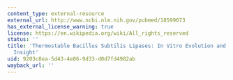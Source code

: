 ```yaml
---
content_type: external-resource
external_url: http://www.ncbi.nlm.nih.gov/pubmed/18599073
has_external_license_warning: true
license: https://en.wikipedia.org/wiki/All_rights_reserved
status: ''
title: 'Thermostable Bacillus Subtilis Lipases: In Vitro Evolution and Structural
  Insight'
uid: 9203c8ea-5d43-4e86-9d33-d0d7fd4982ab
wayback_url: ''
---
```

